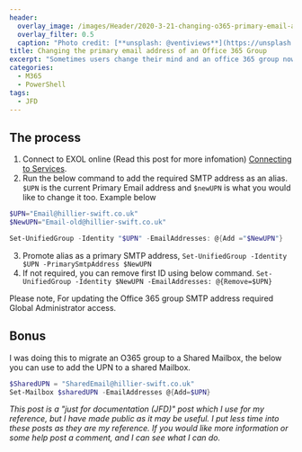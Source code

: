 ```yaml
---
header:   
  overlay_image: /images/Header/2020-3-21-changing-o365-primary-email-address.jpg
  overlay_filter: 0.5
  caption: "Photo credit: [**unsplash: @ventiviews**](https://unsplash.com/@ventiviews)"
title: Changing the primary email address of an Office 365 Group
excerpt: "Sometimes users change their mind and an office 365 group now needs to be a shared mailbox or they didn't like the email address they created in the first place."
categories:
  - M365
  - PowerShell
tags:
  - JFD
---
```


## The process

1. Connect to EXOL online (Read this post for more infomation) [Connecting to Services](https://hillier-swift.co.uk/connecting-to-services/).
2. Run the below command to add the required SMTP address as an alias. `$UPN` is the current Primary Email address and `$newUPN` is what you would like to change it too. Example below

```powershell
$UPN="Email@hillier-swift.co.uk"
$NewUPN="Email-old@hillier-swift.co.uk"

Set-UnifiedGroup -Identity "$UPN" -EmailAddresses: @{Add ="$NewUPN"}
```

3. Promote alias as a primary SMTP address,
`Set-UnifiedGroup -Identity $UPN -PrimarySmtpAddress $NewUPN`
4. If not required, you can remove first ID using below command.
`Set-UnifiedGroup -Identity $NewUPN -EmailAddresses: @{Remove=$UPN}`

Please note, For updating the Office 365 group SMTP address required Global Administrator access.

## Bonus

I was doing this to migrate an O365 group to a Shared Mailbox, the below you can use to add the UPN to a shared Mailbox.

```powershell
$SharedUPN = "SharedEmail@hillier-swift.co.uk"
Set-Mailbox $sharedUPN -EmailAddresses @{Add=$UPN}
```

*This post is a "just for documentation (JFD)" post which I use for my reference, but I have made public as it may be useful. I put less time into these posts as they are my reference. If you would like more information or some help post a comment, and I can see what I can do.*
